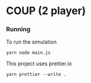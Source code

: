 # COUP (2 player)

### Running

To run the simulation

```
yarn node main.js
```

This project uses prettier.io

```
yarn prettier --write .
```
